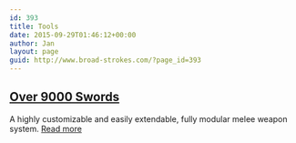 ```yaml
---
id: 393
title: Tools
date: 2015-09-29T01:46:12+00:00
author: Jan
layout: page
guid: http://www.broad-strokes.com/?page_id=393
---
```

## [Over 9000 Swords](http://www.broad-strokes.com/tools/over-9000-swords/)

A highly customizable and easily extendable, fully modular melee weapon system. [Read more](http://www.broad-strokes.com/tools/over-9000-swords/)